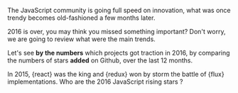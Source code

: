 The JavaScript community is going full speed on innovation, what was once trendy becomes old-fashioned a few months later.

2016 is over, you may think you missed something important?
Don't worry, we are going to review what were the main trends.

Let's see **by the numbers** which projects got traction in 2016, by comparing the numbers of stars **added** on Github, over the last 12 months.

In 2015, {react} was the king and {redux} won by storm the battle of {flux} implementations.
Who are the 2016 JavaScript rising stars ?
